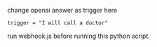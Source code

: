 
change openai answer as trigger here
```
trigger = "I will call a doctor"
```
run webhook.js before running this python script.